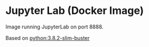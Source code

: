 # Jupyter Lab (Docker Image)

Image running JupyterLab on port 8888.

Based on [python:3.8.2-slim-buster](https://hub.docker.com/layers/python/library/python/3.8.2-slim-buster/images/sha256-3f897b49c7d6a4d88158a70fbef2326cbcd13f004329ba48bb809cad999ae373)
